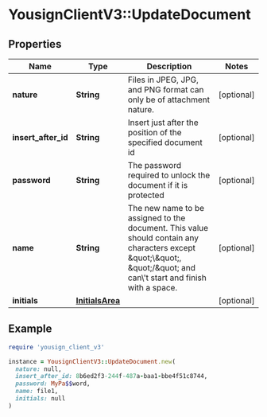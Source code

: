 # YousignClientV3::UpdateDocument

## Properties

| Name | Type | Description | Notes |
| ---- | ---- | ----------- | ----- |
| **nature** | **String** | Files in JPEG, JPG, and PNG format can only be of attachment nature. | [optional] |
| **insert_after_id** | **String** | Insert just after the position of the specified document id | [optional] |
| **password** | **String** | The password required to unlock the document if it is protected | [optional] |
| **name** | **String** | The new name to be assigned to the document. This value should contain any characters except \&quot;\\\&quot;, \&quot;/\&quot; and can\\&#39;t start and finish with a space. | [optional] |
| **initials** | [**InitialsArea**](InitialsArea.md) |  | [optional] |

## Example

```ruby
require 'yousign_client_v3'

instance = YousignClientV3::UpdateDocument.new(
  nature: null,
  insert_after_id: 8b6ed2f3-244f-487a-baa1-bbe4f51c8744,
  password: MyPa$$word,
  name: file1,
  initials: null
)
```

